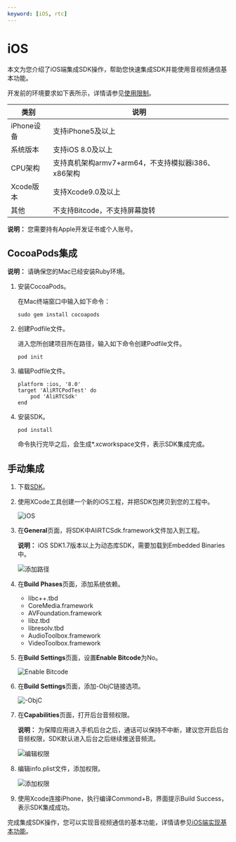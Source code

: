 ```yaml
---
keyword: [iOS, rtc]
---
```


# iOS

本文为您介绍了iOS端集成SDK操作，帮助您快速集成SDK并能使用音视频通信基本功能。

开发前的环境要求如下表所示，详情请参见[使用限制](/cn.zh-CN/产品简介/使用限制.md)。

|类别|说明|
|--|--|
|iPhone设备|支持iPhone5及以上|
|系统版本|支持iOS 8.0及以上|
|CPU架构|支持真机架构armv7+arm64，不支持模拟器i386、x86架构|
|Xcode版本|支持Xcode9.0及以上|
|其他|不支持Bitcode，不支持屏幕旋转|

**说明：** 您需要持有Apple开发证书或个人账号。

## CocoaPods集成

**说明：** 请确保您的Mac已经安装Ruby环境。

1.  安装CocoaPods。

    在Mac终端窗口中输入如下命令：

    ```
    sudo gem install cocoapods
    ```

2.  创建Podfile文件。

    进入您所创建项目所在路径，输入如下命令创建Podfile文件。

    ```
    pod init
    ```

3.  编辑Podfile文件。

    ```
    platform :ios, '8.0'
    target 'AliRTCPodTest' do
        pod 'AliRTCSdk'
    end          
    ```

4.  安装SDK。

    ```
    pod install        
    ```

    命令执行完毕之后，会生成\*.xcworkspace文件，表示SDK集成完成。


## 手动集成

1.  下载[SDK](/cn.zh-CN/SDK参考/SDK下载.md)。

2.  使用XCode工具创建一个新的iOS工程，并把SDK包拷贝到您的工程中。

    ![iOS](https://static-aliyun-doc.oss-accelerate.aliyuncs.com/assets/img/zh-CN/5395348951/p112435.png)

3.  在**General**页面，将SDK中AliRTCSdk.framework文件加入到工程。

    **说明：** iOS SDK1.7版本以上为动态库SDK，需要加载到Embedded Binaries中。

    ![添加路径](https://static-aliyun-doc.oss-accelerate.aliyuncs.com/assets/img/zh-CN/4395348951/p57334.png)

4.  在**Build Phases**页面，添加系统依赖。

    -   libc++.tbd
    -   CoreMedia.framework
    -   AVFoundation.framework
    -   libz.tbd
    -   libresolv.tbd
    -   AudioToolbox.framework
    -   VideoToolbox.framework
5.  在**Build Settings**页面，设置**Enable Bitcode**为No。

    ![Enable Bitcode](https://static-aliyun-doc.oss-accelerate.aliyuncs.com/assets/img/zh-CN/4395348951/p57342.png)

6.  在**Build Settings**页面，添加-ObjC链接选项。

    ![-ObjC](https://static-aliyun-doc.oss-accelerate.aliyuncs.com/assets/img/zh-CN/4395348951/p57343.png)

7.  在**Capabilities**页面，打开后台音频权限。

    **说明：** 为保障应用进入手机后台之后，通话可以保持不中断，建议您开启后台音频权限，SDK默认进入后台之后继续推送音频流。

    ![编辑权限](https://static-aliyun-doc.oss-accelerate.aliyuncs.com/assets/img/zh-CN/4395348951/p128287.png)

8.  编辑info.plist文件，添加权限。

    ![添加权限](https://static-aliyun-doc.oss-accelerate.aliyuncs.com/assets/img/zh-CN/4395348951/p128288.png)

9.  使用Xcode连接iPhone，执行编译Commond+B，界面提示Build Success，表示SDK集成成功。


完成集成SDK操作，您可以实现音视频通信的基本功能，详情请参见[iOS端实现基本功能](/cn.zh-CN/快速入门/实现基本功能/iOS.md)。

